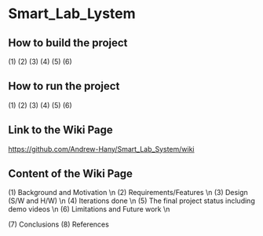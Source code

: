 ﻿# Smart_Lab_Lystem

## How to build the project

(1)
(2)
(3)
(4)
(5)
(6)



## How to run the project

(1)
(2)
(3)
(4)
(5)
(6)

## Link to the Wiki Page

https://github.com/Andrew-Hany/Smart_Lab_System/wiki

## Content of the Wiki Page

 (1) Background and Motivation \n
 (2) Requirements/Features \n
 (3) Design (S/W and H/W) \n
 (4) Iterations done  \n
 (5) The final project status including demo videos \n
 (6) Limitations and Future work \n
 
 (7) Conclusions
 (8) References 

